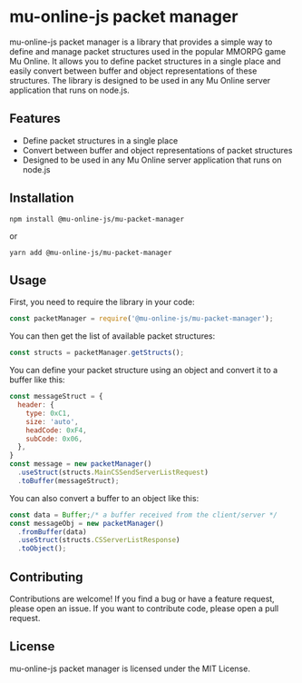 # mu-online-js packet manager

mu-online-js packet manager is a library that provides a simple way to define and manage packet structures used in the popular MMORPG game Mu Online.
It allows you to define packet structures in a single place and easily convert between buffer and object representations of these structures.
The library is designed to be used in any Mu Online server application that runs on node.js.

## Features

- Define packet structures in a single place
- Convert between buffer and object representations of packet structures
- Designed to be used in any Mu Online server application that runs on node.js

## Installation
```npm install @mu-online-js/mu-packet-manager```

or

```yarn add @mu-online-js/mu-packet-manager```


## Usage

First, you need to require the library in your code:

```javascript
const packetManager = require('@mu-online-js/mu-packet-manager');
```

You can then get the list of available packet structures:
```javascript
const structs = packetManager.getStructs();
```

You can define your packet structure using an object and convert it to a buffer like this:

```javascript
const messageStruct = {
  header: {
    type: 0xC1,
    size: 'auto',
    headCode: 0xF4,
    subCode: 0x06,
  },
}
const message = new packetManager()
  .useStruct(structs.MainCSSendServerListRequest)
  .toBuffer(messageStruct);
```

You can also convert a buffer to an object like this:

```javascript
const data = Buffer;/* a buffer received from the client/server */
const messageObj = new packetManager()
  .fromBuffer(data)
  .useStruct(structs.CSServerListResponse)
  .toObject();
```

## Contributing
Contributions are welcome!
If you find a bug or have a feature request, please open an issue.
If you want to contribute code, please open a pull request.

## License
mu-online-js packet manager is licensed under the MIT License.
